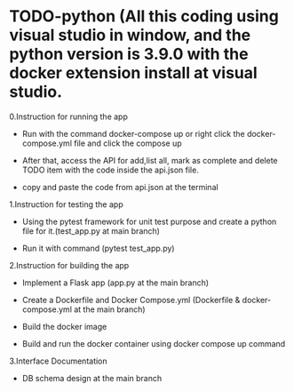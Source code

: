 # TODO-python (All this coding using visual studio in window, and the python version is 3.9.0 with the docker extension install at visual studio.

0.Instruction for running the app

- Run with the command docker-compose up or right click the docker-compose.yml file and click the compose up
  
- After that, access the API for add,list all, mark as complete and delete TODO item with the code inside the api.json file.
  
- copy and paste the code from api.json at the terminal


1.Instruction for testing the app

- Using the pytest framework for unit test purpose and create a python file 
  for it.(test_app.py at main branch)

- Run it with command (pytest test_app.py)

  
2.Instruction for building the app

- Implement a Flask app (app.py at the main branch)
  
- Create a Dockerfile and Docker Compose.yml (Dockerfile & docker-compose.yml at the main branch)
  
- Build the docker image
  
- Build and run the docker container using docker compose up command


3.Interface Documentation
- DB schema design at the main branch




